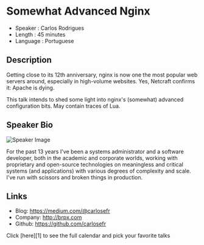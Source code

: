 Somewhat Advanced Nginx
=======================

* Speaker   : Carlos Rodrigues
* Length    : 45 minutes
* Language  : Portuguese

Description
-----------

Getting close to its 12th anniversary, nginx is now one the most popular web servers around, especially in high-volume websites. Yes, Netcraft confirms it: Apache is dying.

This talk intends to shed some light into nginx's (somewhat) advanced configuration bits. May contain traces of Lua.

Speaker Bio
-----------

![Speaker Image](https://avatars2.githubusercontent.com/u/937276?v=3&s=400)

For the past 13 years I've been a systems administrator and a software developer, both in the academic and corporate worlds, working with proprietary and open-source technologies on meaningless and critical systems (and applications) with various degrees of complexity and scale. I've run with scissors and broken things in production.

Links
-----

* Blog: https://medium.com/@carlosefr
* Company: http://brpx.com
* Github: https://github.com/carlosefr

Click [here][1] to see the full calendar and pick your favorite talks
